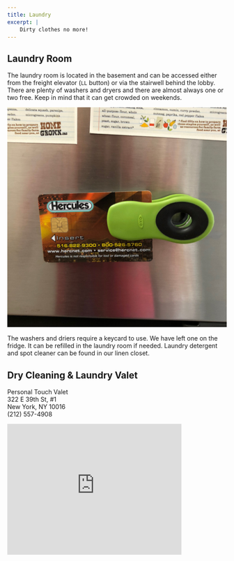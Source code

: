 ```yaml
---
title: Laundry
excerpt: |
    Dirty clothes no more!
---
```


## Laundry Room

The laundry room is located in the basement and can be accessed either from the freight elevator (`LL` button) or via the stairwell behind the lobby. There are plenty of washers and dryers and there are almost always one or two free. Keep in mind that it can get crowded on weekends.

![Key Card on Fridge](/images/laundry_card.jpg "Key Card on Fridge")

The washers and driers require a keycard to use. We have left one on the fridge. It can be refilled in the laundry room if needed. Laundry detergent and spot cleaner can be found in our linen closet.

## Dry Cleaning & Laundry Valet

Personal Touch Valet<br />
322 E 39th St, #1<br />
New York, NY 10016<br />
(212) 557-4908

<iframe src="https://www.google.com/maps/embed?pb=!1m28!1m12!1m3!1d3022.6680484839053!2d-73.97467083448282!3d40.74732927932813!2m3!1f0!2f0!3f0!3m2!1i1024!2i768!4f13.1!4m13!3e6!4m5!1s0x89c25904c16af169%3A0xcd054f22547ea581!2s330+E+39th+St%2C+New+York%2C+NY+10016!3m2!1d40.747184!2d-73.97245!4m5!1s0x89c25904c1ce5951%3A0xaf7b97c4fa24d8d9!2s322+East+39th+Street%2C+New+York%2C+NY!3m2!1d40.747274!2d-73.972662!5e0!3m2!1sen!2sus!4v1503702276318" width="400" height="300" frameborder="0" style="border:0" allowfullscreen></iframe>
